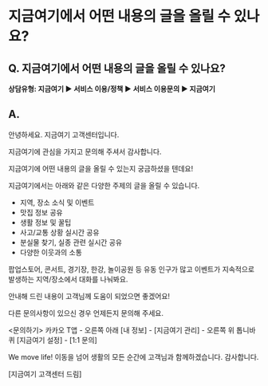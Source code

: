 # 지금여기에서 어떤 내용의 글을 올릴 수 있나요?

**Q. 지금여기에서 어떤 내용의 글을 올릴 수 있나요?**
---------------------------------

**상담유형: 지금여기 **▶ 서비스 이용/정책 ▶ 서비스 이용문의 ▶ 지금여기****

**A.**
------

안녕하세요. 지금여기 고객센터입니다.  
  
지금여기에 관심을 가지고 문의해 주셔서 감사합니다.  
  
지금여기에 어떤 내용의 글을 올릴 수 있는지 궁금하셨을 텐데요!  
  
지금여기에서는 아래와 같은 다양한 주제의 글을 올릴 수 있습니다.  
- 지역, 장소 소식 및 이벤트  
- 맛집 정보 공유  
- 생활 정보 및 꿀팁  
- 사고/교통 상황 실시간 공유  
- 분실물 찾기, 실종 관련 실시간 공유  
- 다양한 이웃과의 소통  
  
팝업스토어, 콘서트, 경기장, 한강, 놀이공원 등 유동 인구가 많고 이벤트가 지속적으로 발생하는 지역/장소에서 대화를 나눠봐요.  
  
안내해 드린 내용이 고객님께 도움이 되었으면 좋겠어요!  
  
다른 문의사항이 있으신 경우 언제든지 문의해 주세요.

<문의하기> 카카오 T앱 - 오른쪽 아래 [내 정보] - [지금여기 관리] - 오른쪽 위 톱니바퀴 [지금여기 설정] - [1:1 문의]  
  
We move life! 이동을 넘어 생활의 모든 순간에 고객님과 함께하겠습니다. 감사합니다.  
  
[지금여기 고객센터 드림]